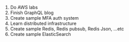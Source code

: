1. Do AWS labs
2. Finish GraphQL blog
3. Create sample MFA auth system
4. Learn distributed infrastructure
5. Create sample Redis, Redis pubsub, Redis Json, ...etc
6. Create sample ElasticSearch
